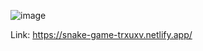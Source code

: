 ![image](https://user-images.githubusercontent.com/79454375/157485478-fb8accdb-fe9e-46ff-b963-b79bc94e9b3f.png)

Link: https://snake-game-trxuxv.netlify.app/
